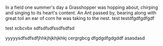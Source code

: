 In a field one summer's day a Grasshopper was hopping about, chirping and singing to its heart's content. An Ant passed by, bearing along with great toil an ear of corn he was taking to the nest.
test
testdfgdfgdfgdf

test
xcbcvbx
sdfsdfsdfssdfsdfsd

yyyyysdfsdfsdfjhhkjhjkhjkhkj
cergrgbcg
dfgdgdfgdgddf
asasdasd
